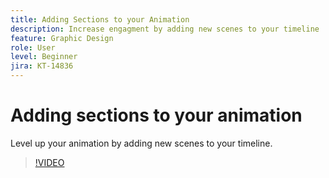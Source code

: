 ```yaml
---
title: Adding Sections to your Animation
description: Increase engagment by adding new scenes to your timeline
feature: Graphic Design
role: User
level: Beginner
jira: KT-14836
---
```

# Adding sections to your animation

Level up your animation by adding new scenes to your timeline.

>[!VIDEO](https://video.tv.adobe.com/v/3426982?quality=12&learn=on&hidetitle=true)
